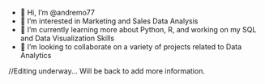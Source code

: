 - 👋 Hi, I’m @andremo77
- 👀 I’m interested in Marketing and Sales Data Analysis 
- 🌱 I’m currently learning more about Python, R, and working on my SQL and Data Visualization Skills
- 💞️ I’m looking to collaborate on a variety of projects related to Data Analytics

//Editing underway... Will be back to add more information.

<!---
andremo77/andremo77 is a ✨ special ✨ repository because its `README.md` (this file) appears on your GitHub profile.
You can click the Preview link to take a look at your changes.
--->
